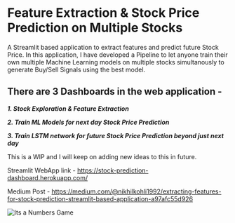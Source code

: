 # Feature Extraction & Stock Price Prediction on Multiple Stocks

A Streamlit based application to extract features and predict future Stock Price. 
In this application, I have developed a Pipeline to let anyone train their own multiple Machine Learning models on multiple stocks simultanously to generate Buy/Sell Signals using the best model. 

## There are 3 Dashboards in the web application - 

***1. Stock Exploration & Feature Extraction***

***2. Train ML Models for next day Stock Price Prediction***

***3. Train LSTM network for future Stock Price Prediction beyond just next day***

This is a WIP and I will keep on adding new ideas to this in future.

  Streamlit WebApp link - https://stock-prediction-dashboard.herokuapp.com/

  Medium Post - https://medium.com/@nikhilkohli1992/extracting-features-for-stock-prediction-streamlit-based-application-a97afc55d926


![Its a Numbers Game](https://github.com/Nikhilkohli1/Stock-Prediction-Portfolio-Optimization/blob/master/Streamlit%20Dashboard/Stock.gif)
